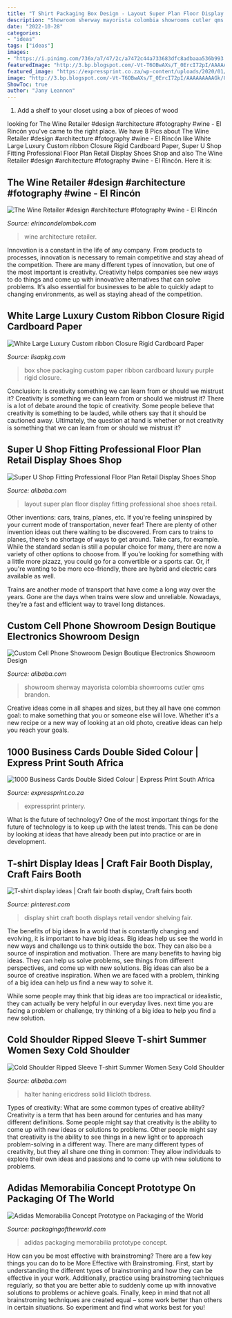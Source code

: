```yaml
---
title: "T Shirt Packaging Box Design - Layout Super Plan Floor Display Fitting Professional Shoe Shoes Retail"
description: "Showroom sherway mayorista colombia showrooms cutler qms brandon"
date: "2022-10-28"
categories:
- "ideas"
tags: ["ideas"]
images:
- "https://i.pinimg.com/736x/a7/47/2c/a7472c44a733683dfc8adbaaa536b993.jpg"
featuredImage: "http://3.bp.blogspot.com/-Vt-T6OBwAXs/T_0ErcI72pI/AAAAAAAAAGk/8_puCm1ZAUo/s1600/AdidasConcept07.jpg"
featured_image: "https://expressprint.co.za/wp-content/uploads/2020/01/express-print-17-1024x683.jpg"
image: "http://3.bp.blogspot.com/-Vt-T6OBwAXs/T_0ErcI72pI/AAAAAAAAAGk/8_puCm1ZAUo/s1600/AdidasConcept07.jpg"
ShowToc: true
author: "Jany Leannon"
---
```



1. Add a shelf to your closet using a box of pieces of wood 

	

		
looking for The Wine Retailer #design #architecture #fotography #wine - El Rincón you've came to the right place. We have 8 Pics about The Wine Retailer #design #architecture #fotography #wine - El Rincón like White Large Luxury Custom ribbon Closure Rigid Cardboard Paper, Super U Shop Fitting Professional Floor Plan Retail Display Shoes Shop and also The Wine Retailer #design #architecture #fotography #wine - El Rincón. Here it is:
		
    
## The Wine Retailer #design #architecture #fotography #wine - El Rincón

<img loading=lazy src="http://www.elrincondelombok.com/wp-content/uploads/2012/11/wine4.jpg" onerror="this.onerror=null;this.src='https://tse2.mm.bing.net/th?id=OIP.HpM_PbNoIJKFGgvjTCdNpwHaLH&amp;pid=15.1';" alt="The Wine Retailer #design #architecture #fotography #wine - El Rincón">

_Source: elrincondelombok.com_

>wine architecture retailer. 

	

Innovation is a constant in the life of any company. From products to processes, innovation is necessary to remain competitive and stay ahead of the competition. There are many different types of innovation, but one of the most important is creativity. Creativity helps companies see new ways to do things and come up with innovative alternatives that can solve problems. It’s also essential for businesses to be able to quickly adapt to changing environments, as well as staying ahead of the competition.

    
## White Large Luxury Custom Ribbon Closure Rigid Cardboard Paper

<img loading=lazy src="https://www.lisapkg.com/Uploads/thumbnail/2020-02-23/en-2020-box--30-.JPG" onerror="this.onerror=null;this.src='https://tse3.mm.bing.net/th?id=OIP.7UaSJuhvyCf80DQ0vMfHLQHaHa&amp;pid=15.1';" alt="White Large Luxury Custom ribbon Closure Rigid Cardboard Paper">

_Source: lisapkg.com_

>box shoe packaging custom paper ribbon cardboard luxury purple rigid closure. 

	

Conclusion: Is creativity something we can learn from or should we mistrust it?
Creativity is something we can learn from or should we mistrust it?
There is a lot of debate around the topic of creativity. Some people believe that creativity is something to be lauded, while others say that it should be cautioned away. Ultimately, the question at hand is whether or not creativity is something that we can learn from or should we mistrust it?

    
## Super U Shop Fitting Professional Floor Plan Retail Display Shoes Shop

<img loading=lazy src="https://sc01.alicdn.com/kf/HTB1M3_1bRjTBKNjSZFwq6AG4XXa6/222471043/HTB1M3_1bRjTBKNjSZFwq6AG4XXa6.jpg" onerror="this.onerror=null;this.src='https://tse4.mm.bing.net/th?id=OIP.rR8Q13-u3R48s6XIxNpffwHaKF&amp;pid=15.1';" alt="Super U Shop Fitting Professional Floor Plan Retail Display Shoes Shop">

_Source: alibaba.com_

>layout super plan floor display fitting professional shoe shoes retail. 

	

Other inventions: cars, trains, planes, etc.
If you're feeling uninspired by your current mode of transportation, never fear! There are plenty of other invention ideas out there waiting to be discovered. From cars to trains to planes, there's no shortage of ways to get around.
Take cars, for example. While the standard sedan is still a popular choice for many, there are now a variety of other options to choose from. If you're looking for something with a little more pizazz, you could go for a convertible or a sports car. Or, if you're wanting to be more eco-friendly, there are hybrid and electric cars available as well.

Trains are another mode of transport that have come a long way over the years. Gone are the days when trains were slow and unreliable. Nowadays, they're a fast and efficient way to travel long distances.

    
## Custom Cell Phone Showroom Design Boutique Electronics Showroom Design

<img loading=lazy src="https://sc01.alicdn.com/kf/Hc6b2d0e6f9c04d4593302c721d275ccfD/222471043/Hc6b2d0e6f9c04d4593302c721d275ccfD.jpg" onerror="this.onerror=null;this.src='https://tse4.mm.bing.net/th?id=OIP.E9Bc8Ld-SOo6uBJBY6Yh9AHaE8&amp;pid=15.1';" alt="Custom Cell Phone Showroom Design Boutique Electronics Showroom Design">

_Source: alibaba.com_

>showroom sherway mayorista colombia showrooms cutler qms brandon. 

	

Creative ideas come in all shapes and sizes, but they all have one common goal: to make something that you or someone else will love. Whether it's a new recipe or a new way of looking at an old photo, creative ideas can help you reach your goals.

    
## 1000 Business Cards Double Sided Colour | Express Print South Africa

<img loading=lazy src="https://expressprint.co.za/wp-content/uploads/2020/01/express-print-17-1024x683.jpg" onerror="this.onerror=null;this.src='https://tse1.mm.bing.net/th?id=OIP.R4Ybj3nkZPMuBD2CKU7uywHaE8&amp;pid=15.1';" alt="1000 Business Cards Double Sided Colour | Express Print South Africa">

_Source: expressprint.co.za_

>expressprint printery. 

	

What is the future of technology?
One of the most important things for the future of technology is to keep up with the latest trends. This can be done by looking at ideas that have already been put into practice or are in development.

    
## T-shirt Display Ideas | Craft Fair Booth Display, Craft Fairs Booth

<img loading=lazy src="https://i.pinimg.com/736x/a7/47/2c/a7472c44a733683dfc8adbaaa536b993.jpg" onerror="this.onerror=null;this.src='https://tse4.mm.bing.net/th?id=OIP.YoYcXK96xazxM2JTQPmzKgHaJ3&amp;pid=15.1';" alt="T-shirt display ideas | Craft fair booth display, Craft fairs booth">

_Source: pinterest.com_

>display shirt craft booth displays retail vendor shelving fair. 

	

The benefits of big ideas
In a world that is constantly changing and evolving, it is important to have big ideas. Big ideas help us see the world in new ways and challenge us to think outside the box. They can also be a source of inspiration and motivation.
There are many benefits to having big ideas. They can help us solve problems, see things from different perspectives, and come up with new solutions. Big ideas can also be a source of creative inspiration. When we are faced with a problem, thinking of a big idea can help us find a new way to solve it.

While some people may think that big ideas are too impractical or idealistic, they can actually be very helpful in our everyday lives. next time you are facing a problem or challenge, try thinking of a big idea to help you find a new solution.

    
## Cold Shoulder Ripped Sleeve T-shirt Summer Women Sexy Cold Shoulder

<img loading=lazy src="https://sc02.alicdn.com/kf/HTB1guvMSCzqK1RjSZPxq6A4tVXaU/200222200/HTB1guvMSCzqK1RjSZPxq6A4tVXaU.jpg" onerror="this.onerror=null;this.src='https://tse1.mm.bing.net/th?id=OIP.oQ5TNL56JHKSelInpN5dOgHaJ4&amp;pid=15.1';" alt="Cold Shoulder Ripped Sleeve T-shirt Summer Women Sexy Cold Shoulder">

_Source: alibaba.com_

>halter haning ericdress solid lilicloth tbdress. 

	

Types of creativity: What are some common types of creative ability?
Creativity is a term that has been around for centuries and has many different definitions. Some people might say that creativity is the ability to come up with new ideas or solutions to problems. Other people might say that creativity is the ability to see things in a new light or to approach problem-solving in a different way. There are many different types of creativity, but they all share one thing in common: They allow individuals to explore their own ideas and passions and to come up with new solutions to problems.

    
## Adidas Memorabilia Concept Prototype On Packaging Of The World

<img loading=lazy src="http://3.bp.blogspot.com/-Vt-T6OBwAXs/T_0ErcI72pI/AAAAAAAAAGk/8_puCm1ZAUo/s1600/AdidasConcept07.jpg" onerror="this.onerror=null;this.src='https://tse2.mm.bing.net/th?id=OIP.sxLMi7IPk79ZecPlCep7TgHaE7&amp;pid=15.1';" alt="Adidas Memorabilia Concept Prototype on Packaging of the World">

_Source: packagingoftheworld.com_

>adidas packaging memorabilia prototype concept. 

	

How can you be most effective with brainstroming?
There are a few key things you can do to be More Effective with Brainstroming. First, start by understanding the different types of brainstroming and how they can be effective in your work. Additionally, practice using brainstroming techniques regularly, so that you are better able to suddenly come up with innovative solutions to problems or achieve goals. Finally, keep in mind that not all brainstroming techniques are created equal – some work better than others in certain situations. So experiment and find what works best for you!

